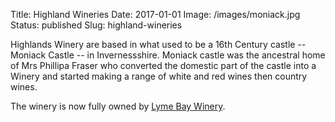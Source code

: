 Title: Highland Wineries
Date: 2017-01-01
Image: /images/moniack.jpg
Status: published
Slug: highland-wineries

Highlands Winery are based in what used to be a 16th Century
castle -- Moniack Castle -- in Invernessshire. Moniack castle was the
ancestral home of Mrs Phillipa Fraser who converted the domestic part of
the castle into a Winery and started making a range
of white and red wines then country wines.

The winery is now fully owned by [Lyme Bay Winery](/lyme-bay-winery/).
